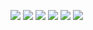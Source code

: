 <img src="https://img.shields.io/badge/TypeScript-blue?style=for-the-badge&logo=typescript&logoColor=white"> <img src="https://img.shields.io/badge/NodeJS-green?style=for-the-badge&logo=node.js&logoColor=white"> <img src="https://img.shields.io/badge/React-darkblue?style=for-the-badge&logo=react&logoColor=white"> <img src="https://img.shields.io/badge/Express-white?style=for-the-badge&logo=express&logoColor=black"> <img src="https://img.shields.io/badge/MUI-blue?style=for-the-badge&logo=mui&logoColor=white"> <img src="https://img.shields.io/badge/TYPEORM-orange?style=for-the-badge&logo=typeorm&logoColor=white">
